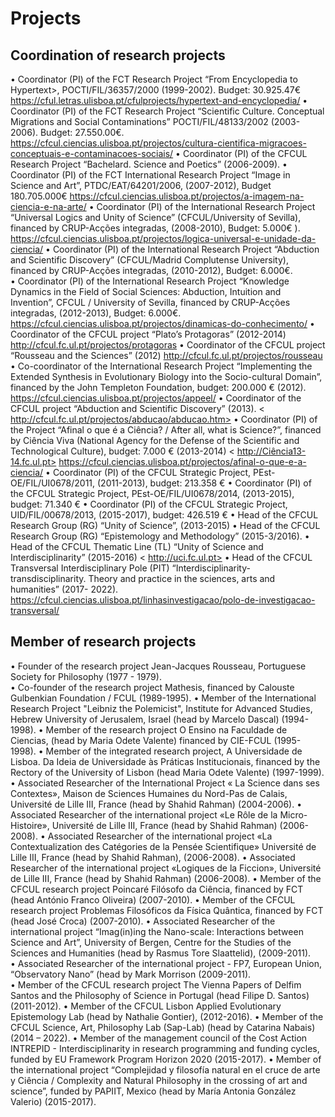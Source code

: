 # Projects

## Coordination of research projects

•	Coordinator (PI) of the FCT Research Project “From Encyclopedia to Hypertext>, POCTI/FIL/36357/2000 (1999-2002). Budget: 30.925.47€ 
<https://cful.letras.ulisboa.pt/cfulprojects/hypertext-and-encyclopedia/>
•	Coordinator (PI) of the FCT Research Project “Scientific Culture. Conceptual Migrations and Social Contaminations”  POCTI/FIL/48133/2002 (2003-2006). Budget: 27.550.00€. 
<https://cfcul.ciencias.ulisboa.pt/projectos/cultura-cientifica-migracoes-conceptuais-e-contaminacoes-sociais/>
•	Coordinator (PI) of the CFCUL Research Project “Bachelard. Science and Poetics” (2006-2009).
•	Coordinator (PI) of the FCT International Research Project “Image in Science and Art”, PTDC/EAT/64201/2006, (2007-2012), Budget 180.705.000€
<https://cfcul.ciencias.ulisboa.pt/projectos/a-imagem-na-ciencia-e-na-arte/>
•	Coordinator (PI) of the International Research Project “Universal Logics and Unity of Science” (CFCUL/University of Sevilla), financed by CRUP-Acções integradas, (2008-2010), Budget: 5.000€ ).
<https://cfcul.ciencias.ulisboa.pt/projectos/logica-universal-e-unidade-da-ciencia/>
•	Coordinator (PI) of the International Research Project “Abduction and Scientific Discovery” (CFCUL/Madrid Complutense University), financed by CRUP-Acções integradas, (2010-2012), Budget: 6.000€.  
•	Coordinator (PI) of the International Research Project “Knowledge Dynamics in the Field of Social Sciences: Abduction, Intuition and Invention”, CFCUL / University of Sevilla, financed by CRUP-Acções integradas, (2012-2013), Budget: 6.000€. 
<https://cfcul.ciencias.ulisboa.pt/projectos/dinamicas-do-conhecimento/>
•	Coordinator of the CFCUL project “Plato’s Protagoras” (2012-2014) <http://cfcul.fc.ul.pt/projectos/protagoras>
•	Coordinator of the CFCUL project “Rousseau and the Sciences” (2012) <http://cfcul.fc.ul.pt/projectos/rousseau>
•	Co-coordinator of the International Research Project “Implementing the Extended Synthesis in Evolutionary Biology into the Socio-cultural Domain”, financed by the John Templeton Foundation, budget: 200.000 € (2012).
<https://cfcul.ciencias.ulisboa.pt/projectos/appeel/>
•	Coordinator of the CFCUL project “Abduction and Scientific Discovery” (2013).
   < http://cfcul.fc.ul.pt/projectos/abducao/abducao.htm>
•	Coordinator (PI) of the Project “Afinal o que é a Ciência? / After all, what is Science?”, financed by Ciência Viva (National Agency for the Defense of the Scientific and Technological Culture), budget: 7.000 € (2013-2014) 
< http://Ciência13-14.fc.ul.pt>
<https://cfcul.ciencias.ulisboa.pt/projectos/afinal-o-que-e-a-ciencia/>
•	Coordinator (PI) of the CFCUL Strategic Project, PEst-OE/FIL/UI0678/2011, (2011-2013), budget: 213.358 € 
•	Coordinator (PI) of the CFCUL Strategic Project, PEst-OE/FIL/UI0678/2014, (2013-2015), budget: 71.340 € 
•	Coordinator (PI) of the CFCUL Strategic Project, UID/FIL/00678/2013, (2015-2017), budget: 426.519 € 
•	Head of the CFCUL Research Group (RG) “Unity of Science”, (2013-2015)
•	Head of the CFCUL Research Group (RG) “Epistemology and Methodology” (2015-3/2016).
•	Head of the CFCUL Thematic Line (TL) “Unity of Science and Interdisciplinarity” (2015-2016) < http://uci.fc.ul.pt>
•	Head of the CFCUL Transversal Interdisciplinary Pole (PIT) “Interdisciplinarity-transdisciplinarity. Theory and practice in the sciences, arts and humanities” (2017- 2022).
https://cfcul.ciencias.ulisboa.pt/linhasinvestigacao/polo-de-investigacao-transversal/


## Member of research projects 

•	Founder of the research project Jean-Jacques Rousseau, Portuguese Society for Philosophy (1977 - 1979).  
•	Co-founder of the research project Mathesis, financed by Calouste Gulbenkian Foundation / FCUL (1989-1995). 
•	Member of the International Research Project "Leibniz the Polemicist", Institute for Advanced Studies, Hebrew University of Jerusalem, Israel (head by Marcelo Dascal) (1994-1998).
•	Member of the research project O Ensino na Faculdade de Ciencias, (head by Maria Odete Valente) financed by CIE-FCUL (1995-1998). 
•	Member of the integrated research project, A Universidade de Lisboa. Da Ideia de Universidade às Práticas Institucionais, financed by the Rectory of the University of Lisbon (head Maria Odete Valente) (1997-1999). 
•	Associated Researcher of the International Project « La Science dans ses Contextes», Maison de Sciences Humaines du Nord-Pas de Calais, Université de Lille III, France (head by Shahid Rahman) (2004-2006).
•	Associated Researcher of the international project «Le Rôle de la Micro-Histoire», Université de Lille III, France (head by Shahid Rahman) (2006-2008). 
•	Associated Researcher of the international project «La Contextualization des Catégories de la Pensée Scientifique» Université de Lille III, France (head by Shahid Rahman), (2006-2008). 
•	Associated Researcher of the international project «Logiques de la Ficcion», Université de Lille III, France (head by Shahid Rahman) (2006-2008). 
•	Member of the CFCUL research project Poincaré Filósofo da Ciência, financed by FCT (head António Franco Oliveira) (2007-2010). 
•	Member of the CFCUL research project Problemas Filosóficos da Física Quântica, financed by FCT (head José Croca) (2007-2010). 
•	Associated Researcher of the international project “Imag(in)ing the Nano-scale: Interactions between Science and Art”, University of Bergen, Centre for the Studies of the Sciences and Humanities (head by Rasmus Tore Slaattelid), (2009-2011).  
•	Associated Researcher of the international project - FP7, European Union, “Observatory Nano” (head by Mark Morrison (2009-2011).  
•	Member of the CFCUL research project The Vienna Papers of Delfim Santos and the Philosophy of Science in Portugal (head Filipe D. Santos) (2011-2012).
•	Member of the CFCUL Lisbon Applied Evolutionary Epistemology Lab (head by Nathalie Gontier), (2012-2016).
•	Member of the CFCUL Science, Art, Philosophy Lab (Sap-Lab) (head by Catarina Nabais) (2014 – 2022).
•	Member of the management council of the Cost Action INTREPID - Interdisciplinarity in research programming and funding cycles, funded by EU Framework Program Horizon 2020 (2015-2017).
•	Member of the international project “Complejidad y filosofía natural en el cruce de arte y Ciência / Complexity and Natural Philosophy in the crossing of art and science”, funded by PAPIIT, Mexico (head by María Antonia González Valerio) (2015-2017).
